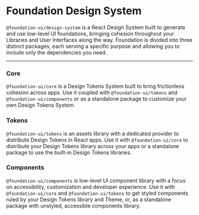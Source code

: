 # Foundation Design System

`@foundation-ui/design-system` is a React Design System built to generate and use low-level UI foundations, bringing cohesion throughout your Libraries and User Interfaces along the way.
Foundation is divided into three distinct packages, each serving a specific purpose and allowing you to include only the dependencies you need.

---

### Core

`@foundation-ui/core` is a Design Tokens System built to bring frictionless cohesion across apps. Use it coupled with `@foundation-ui/tokens` and `@foundation-ui/components` or as a standalone package to customize your own Design Tokens System.

### Tokens

`@foundation-ui/tokens` is an assets library with a dedicated provider to distribute Design Tokens in React apps. Use it with `@foundation-ui/core` to distribute your Design Tokens library across your apps or a standalone package to use the built-in Design Tokens libraries.

### Components

`@foundation-ui/components` is low-level UI component library with a focus on accessibility, customization and developer experience. Use it with `@foundation-ui/core` and `@foundation-ui/tokens` to get styled components ruled by your Design Tokens library and Theme, or, as a standalone package with unstyled, accessible components library.

